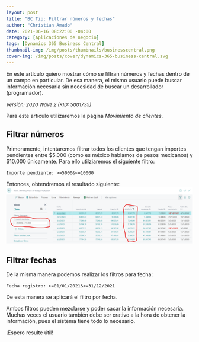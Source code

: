 ```yaml
---
layout: post
title: "BC Tip: Filtrar números y fechas"
author: "Christian Amado"
date: 2021-06-16 08:22:00 -04:00
category: [Aplicaciones de negocio]
tags: [Dynamics 365 Business Central]
thumbnail-img: /img/posts/thumbnails/businesscentral.png
cover-img: /img/posts/cover/dynamics-365-business-central.svg
---
```


En este artículo quiero mostrar cómo se filtran números y fechas dentro de un campo en particular. De esa manera, el mismo usuario puede buscar información necesaria sin necesidad de buscar un desarrollador (programador).

<!--more-->
*<font size="2">Versión: 2020 Wave 2 (KID: 5001735)</font>*

Para este artículo utilizaremos la página *Movimiento de clientes*.

## Filtrar números
Primeramente, intentaremos filtrar todos los clientes que tengan importes pendientes entre $5.000 (como es méxico hablamos de pesos mexicanos) y $10.000 únicamente. Para ello utilziaremos el siguiente filtro:
```
Importe pendiente: >=5000&<=10000
```
Entonces, obtendremos el resultado siguiente:  
![](/img/posts/2021/06/16/NumberFilter1.png)  

## Filtrar fechas
De la misma manera podemos realizar los filtros para fecha:
```
Fecha registro: >=01/01/2021&<=31/12/2021
```
De esta manera se aplicará el filtro por fecha.

Ambos filtros pueden mezclarse y poder sacar la información necesaria. Muchas veces el usuario también debe ser crativo a la hora de obtener la información, pues el sistema tiene todo lo necesario.

¡Espero resulte útil!